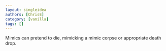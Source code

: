 ```yaml
---
layout: singleidea
authors: [ChrisE]
category: [vanilla]
tags: []
---
```

Mimics can pretend to die, mimicking a mimic corpse or appropriate death drop.

